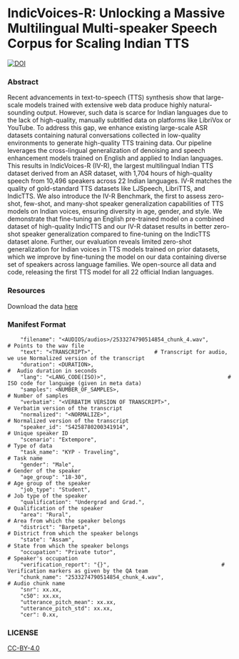 # IndicVoices-R: Unlocking a Massive Multilingual Multi-speaker Speech Corpus for Scaling Indian TTS
[![DOI](https://zenodo.org/badge/813636000.svg)](https://zenodo.org/doi/10.5281/zenodo.11636050)

### Abstract
Recent advancements in text-to-speech (TTS) synthesis show that large-scale models trained with extensive web data produce highly natural-sounding output. However, such data is scarce for Indian languages due to the lack of high-quality, manually subtitled data on platforms like LibriVox or YouTube. To address this gap, we enhance existing large-scale ASR datasets containing natural conversations collected in low-quality environments to generate high-quality TTS training data. Our pipeline leverages the cross-lingual generalization of denoising and speech enhancement models trained on English and applied to Indian languages. This results in IndicVoices-R (IV-R), the largest multilingual Indian TTS dataset derived from an ASR dataset, with 1,704 hours of high-quality speech from 10,496 speakers across 22 Indian languages. IV-R matches the quality of gold-standard TTS datasets like LJSpeech, LibriTTS, and IndicTTS. We also introduce the IV-R Benchmark, the first to assess zero-shot, few-shot, and many-shot speaker generalization capabilities of TTS models on Indian voices, ensuring diversity in age, gender, and style. We demonstrate that fine-tuning an English pre-trained model on a combined dataset of high-quality IndicTTS and our IV-R dataset results in better zero-shot speaker generalization compared to fine-tuning on the IndicTTS dataset alone. Further, our evaluation reveals limited zero-shot generalization for Indian voices in TTS models trained on prior datasets, which we improve by fine-tuning the model on our data containing diverse set of speakers across language families. We open-source all data and code, releasing the first TTS model for all 22 official Indian languages.


### Resources

Download the data [here](https://ai4bharat.iitm.ac.in/indicvoices_r/)

### Manifest Format

````
    "filename": "<AUDIOS/audios>/2533274790514854_chunk_4.wav",                          # Points to the wav file
    "text": "<TRANSCRIPT>",                   # Transcript for audio, we use Normalized version of the transcript
    "duration": <DURATION>,                                                          #  Audio duration in seconds
    "lang": "<LANG_CODE(ISO)>",                                      # ISO code for language (given in meta data)
    "samples": <NUMBER_OF_SAMPLES>,                                                           # Number of samples
    "verbatim": "<VERBATIM VERSION OF TRANSCRIPT>",                          # Verbatim version of the transcript
    "normalized": "<NORMALIZE>",                                           # Normalized version of the transcript
    "speaker_id": "S4258780200341914",                                                        # Unique speaker ID
    "scenario": "Extempore",                                                                       # Type of data
    "task_name": "KYP - Traveling",                                                                   # Task name
    "gender": "Male",                                                                     # Gender of the speaker
    "age_group": "18-30",                                                              # Age group of the speaker
    "job_type": "Student",                                                              # Job type of the speaker
    "qualification": "Undergrad and Grad.",                                        # Qualification of the speaker
    "area": "Rural",                                                        # Area from which the speaker belongs
    "district": "Barpeta",                                              # District from which the speaker belongs
    "state": "Assam",                                                      # State from which the speaker belongs
    "occupation": "Private tutor",                                                         # Speaker's occupation
    "verification_report": "{}",                                   # Verification markers as given by the QA team
    "chunk_name": "2533274790514854_chunk_4.wav",                                              # Audio chunk name
    "snr": xx.xx,
    "c50": xx.xx,
    "utterance_pitch_mean": xx.xx,
    "utterance_pitch_std": xx.xx,
    "cer": 0.xx,
````

### LICENSE

[CC-BY-4.0](/LICENSE.md)
